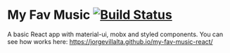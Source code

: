 # My Fav Music [![Build Status](https://circleci.com/gh/jorgevillalta/my-fav-music-react.svg?style=svg)](https://circleci.com/gh/jorgevillalta/my-fav-music-react)

A basic React app with material-ui, mobx and styled components. You can see how works here: https://jorgevillalta.github.io/my-fav-music-react/
